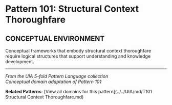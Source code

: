 # Pattern 101: Structural Context Thoroughfare

## CONCEPTUAL ENVIRONMENT

Conceptual frameworks that embody structural context thoroughfare require logical structures that support understanding and knowledge development.

---

*From the UIA 5-fold Pattern Language collection*  
*Conceptual domain adaptation of Pattern 101*

**Related Patterns**: [View all domains for this pattern](../../UIA/md/T101 Structural Context Thoroughfare.md)
